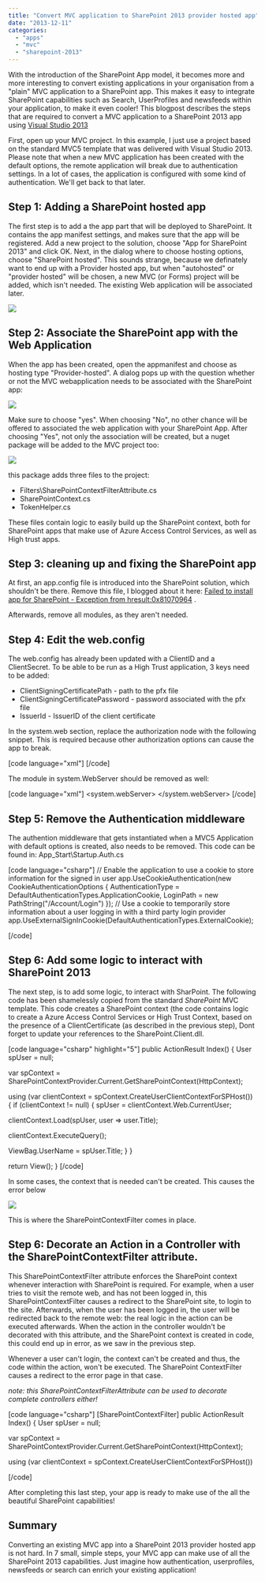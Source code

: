 ```yaml
---
title: "Convert MVC application to SharePoint 2013 provider hosted app"
date: "2013-12-11"
categories: 
  - "apps"
  - "mvc"
  - "sharepoint-2013"
---
```


With the introduction of the SharePoint App model, it becomes more and more interesting to convert existing applications in your organisation from a "plain" MVC application to a SharePoint app. This makes it easy to integrate SharePoint capabilities such as Search, UserProfiles and newsfeeds within your application, to make it even cooler! This blogpost describes the steps that are required to convert a MVC application to a SharePoint 2013 app using [Visual Studio 2013](http://www.visualstudio.com/en-us/downloads/ "Download Visual Studio 2013")

First, open up your MVC project. In this example, I just use a project based on the standard MVC5 template that was delivered with Visual Studio 2013. Please note that when a new MVC application has been created with the default options, the remote application will break due to authentication settings. In a lot of cases, the application is configured with some kind of authentication. We'll get back to that later.

## Step 1: Adding a SharePoint hosted app

The first step is to add a the app part that will be deployed to SharePoint. It contains the app manifest settings, and makes sure that the app will be registered. Add a new project to the solution, choose "App for SharePoint 2013" and click OK. Next, in the dialog where to choose hosting options, choose "SharePoint hosted". This sounds strange, because we definately want to end up with a Provider hosted app, but when "autohosted" or "provider hosted" will be chosen, a new MVC (or Forms) project will be added, which isn't needed. The existing Web application will be associated later.

![](images/img_52a8bee64424e.png)

## Step 2: Associate the SharePoint app with the Web Application

When the app has been created, open the appmanifest and choose as hosting type "Provider-hosted". A dialog pops up with the question whether or not the MVC webapplication needs to be associated with the SharePoint app:

![](images/img_52a8c06984342.png)

Make sure to choose "yes". When choosing "No", no other chance will be offered to associated the web application with your SharePoint App. After choosing "Yes", not only the association will be created, but a nuget package will be added to the MVC project too:

![](images/img_52a8c27b85c8a.png)

this package adds three files to the project:

- Filters\\SharePointContextFilterAttribute.cs
- SharePointContext.cs
- TokenHelper.cs

These files contain logic to easily build up the SharePoint context, both for SharePoint apps that make use of Azure Access Control Services, as well as High trust apps.

## Step 3: cleaning up and fixing the SharePoint app

At first, an app.config file is introduced into the SharePoint solution, which shouldn't be there. Remove this file, I blogged about it here: [Failed to install app for SharePoint - Exception from hresult:0x81070964](http://blog.baslijten.com/failed-to-install-app-for-sharepoint-exception-from-hresult-0x81070964/ "Failed to install app for SharePoint – Exception from HRESULT: 0×81070964") .

Afterwards, remove all modules, as they aren't needed.

## Step 4: Edit the web.config

The web.config has already been updated with a ClientID and a ClientSecret. To be able to be run as a High Trust application, 3 keys need to be added:

- ClientSigningCertificatePath - path to the pfx file
- ClientSigningCertificatePassword - password associated with the pfx file
- IssuerId - IssuerID of the client certificate

In the system.web section, replace the authorization node with the following snippet. This is required because other authorization options can cause the app to break.

\[code language="xml"\] <authorization> <deny users="?" /> </authorization> \[/code\]

The module in system.WebServer should be removed as well:

\[code language="xml"\] <system.webServer> <modules> <remove name="FormsAuthenticationModule" /> </modules> </system.webServer> \[/code\]

## Step 5: Remove the Authentication middleware

The authention middleware that gets instantiated when a MVC5 Application with default options is created, also needs to be removed. This code can be found in: App\_Start\\Startup.Auth.cs

\[code language="csharp"\] // Enable the application to use a cookie to store information for the signed in user app.UseCookieAuthentication(new CookieAuthenticationOptions { AuthenticationType = DefaultAuthenticationTypes.ApplicationCookie, LoginPath = new PathString("/Account/Login") }); // Use a cookie to temporarily store information about a user logging in with a third party login provider app.UseExternalSignInCookie(DefaultAuthenticationTypes.ExternalCookie);

\[/code\]

## Step 6: Add some logic to interact with SharePoint 2013

The next step, is to add some logic, to interact with SharPoint. The following code has been shamelessly copied from the standard _SharePoint_ MVC template. This code creates a SharePoint context (the code contains logic to create a Azure Access Control Services or High Trust Context, based on the presence of a ClientCertificate (as described in the previous step), Dont forget to update your references to the SharePoint.Client.dll.

\[code language="csharp" highlight="5"\] public ActionResult Index() { User spUser = null;

var spContext = SharePointContextProvider.Current.GetSharePointContext(HttpContext);

using (var clientContext = spContext.CreateUserClientContextForSPHost()) { if (clientContext != null) { spUser = clientContext.Web.CurrentUser;

clientContext.Load(spUser, user => user.Title);

clientContext.ExecuteQuery();

ViewBag.UserName = spUser.Title; } }

return View(); } \[/code\]

In some cases, the context that is needed can't be created. This causes the error below

![](images/img_52a8d2a658bd0.png)

This is where the SharePointContextFilter comes in place.

## Step 6: Decorate an Action in a Controller with the SharePointContextFilter attribute.

This SharePointContextFilter attribute enforces the SharePoint context whenever interaction with SharePoint is required. For example, when a user tries to visit the remote web, and has not been logged in, this SharePointContextFilter causes a redirect to the SharePoint site, to login to the site. Afterwards, when the user has been logged in, the user will be redirected back to the remote web: the real logic in the action can be executed afterwards. When the action in the controller wouldn't be decorated with this attribute, and the SharePoint context is created in code, this could end up in error, as we saw in the previous step.

Whenever a user can't login, the context can't be created and thus, the code within the action, won't be executed. The SharePoint ContextFilter causes a redirect to the error page in that case.

_note: this SharePointContextFilterAttribute can be used to decorate complete controllers either!_

\[code language="csharp"\] \[SharePointContextFilter\] public ActionResult Index() { User spUser = null;

var spContext = SharePointContextProvider.Current.GetSharePointContext(HttpContext);

using (var clientContext = spContext.CreateUserClientContextForSPHost())

\[/code\]

After completing this last step, your app is ready to make use of the all the beautiful SharePoint capabilities!

## Summary

Converting an existing MVC app into a SharePoint 2013 provider hosted app is not hard. In 7 small, simple steps, your MVC app can make use of all the SharePoint 2013 capabilities. Just imagine how authentication, userprofiles, newsfeeds or search can enrich your existing application!
